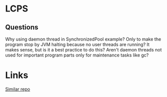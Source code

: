 # LCPS
## Questions

Why using daemon thread in SynchronizedPool example? Only to make the program stop by JVM halting because no user threads are running? It makes sense, but is it a best practice to do this? Aren't daemon threads not used for important program parts only for maintenance tasks like gc?

# Links

[Similar repo](https://github.com/AlexanderArendar/ConcScalaProg/tree/master/src/main/scala/com/alexander/arendar/concscalaprog)
 

